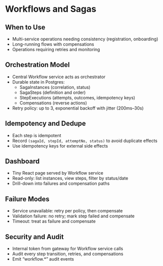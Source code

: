# Workflows and Sagas

## When to Use
- Multi-service operations needing consistency (registration, onboarding)
- Long-running flows with compensations
- Operations requiring retries and monitoring

## Orchestration Model
- Central Workflow service acts as orchestrator
- Durable state in Postgres:
  - SagaInstances (correlation, status)
  - SagaSteps (definition and order)
  - StepExecutions (attempts, outcomes, idempotency keys)
  - Compensations (reverse actions)
- Retry policy: up to 3, exponential backoff with jitter (200ms–30s)

## Idempotency and Dedupe
- Each step is idempotent
- Record `(sagaId, stepId, attemptNo, status)` to avoid duplicate effects
- Use idempotency keys for external side effects

## Dashboard
- Tiny React page served by Workflow service
- Read-only: list instances, view steps, filter by status/date
- Drill-down into failures and compensation paths

## Failure Modes
- Service unavailable: retry per policy, then compensate
- Validation failure: no retry; mark step failed and compensate
- Timeout: treat as failure and compensate

## Security and Audit
- Internal token from gateway for Workflow service calls
- Audit every step transition, retries, and compensations
- Emit “workflow.*” audit events
